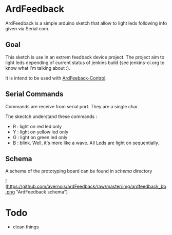 ArdFeedback
===========

ArdFeedback is a simple arduino sketch that allow to light leds following info given via Serial com.

Goal
----
This sketch is use in an extrem feedback device project.
The project aim to light leds depending of current status of jenkins build (see jenkins-ci.org to know what i'm talking about :).

It is intend to be used with [ArdFeeback-Control](https://github.com/avernois/ardFeedback-control).


Serial Commands
-----
Commands are receive from serial port. They are a single char.

The skectch understand these commands :
* R : light on red led only
* Y : light on yellow led only
* G : light on green led only
* B : blink. Well, it's more like a wave. All Leds are light on sequentially.


Schema
------
A schema of the prototyping board can be found in _schema_ directory

!(https://github.com/avernois/ardFeedback/raw/master/img/ardfeedback_bb.png "ArdFeedback schema")



Todo
====
* clean things
